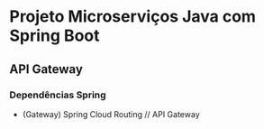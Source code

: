 # Projeto Microserviços Java com Spring Boot
## API Gateway

### Dependências Spring
- (Gateway) Spring Cloud Routing // API Gateway
